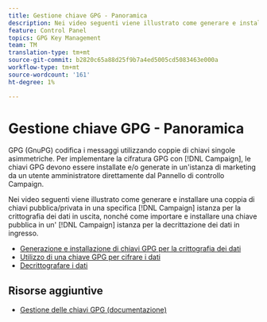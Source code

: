 ```yaml
---
title: Gestione chiave GPG - Panoramica
description: Nei video seguenti viene illustrato come generare e installare una coppia di chiavi pubblica/privata in una specifica istanza Campaign per la crittografia dei dati in uscita, nonché come importare e installare una chiave pubblica in un'istanza Campaign per la decrittazione dei dati in ingresso.
feature: Control Panel
topics: GPG Key Management
team: TM
translation-type: tm+mt
source-git-commit: b2820c65a88d25f9b7a4ed5005cd5083463e000a
workflow-type: tm+mt
source-wordcount: '161'
ht-degree: 1%

---
```



# Gestione chiave GPG - Panoramica

GPG (GnuPG) codifica i messaggi utilizzando coppie di chiavi singole asimmetriche. Per implementare la cifratura GPG con [!DNL Campaign], le chiavi GPG devono essere installate e/o generate in un&#39;istanza di marketing da un utente amministratore direttamente dal Pannello di controllo Campaign.

Nei video seguenti viene illustrato come generare e installare una coppia di chiavi pubblica/privata in una specifica [!DNL Campaign] istanza per la crittografia dei dati in uscita, nonché come importare e installare una chiave pubblica in un&#39; [!DNL Campaign] istanza per la decrittazione dei dati in ingresso.

* [Generazione e installazione di chiavi GPG per la crittografia dei dati](./generating-and-installing-gpg-keys-for-data-encryption.md)
* [Utilizzo di una chiave GPG per cifrare i dati](./using-a-gpg-key-to-encrypt-data.md)
* [Decrittografare i dati](./decrypting-data.md)

## Risorse aggiuntive

* [Gestione delle chiavi GPG (documentazione)](https://docs.adobe.com/content/help/en/control-panel/using/instances-settings/gpg-keys-management.html)
